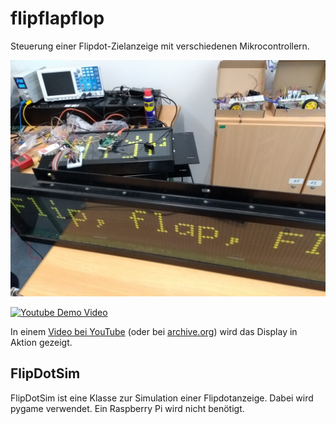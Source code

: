 # flipflapflop
Steuerung einer Flipdot-Zielanzeige mit verschiedenen Mikrocontrollern.

![Bild](media/display_in_action.jpg)

[![Youtube Demo Video](https://img.youtube.com/vi/a97wuYli1_Q/0.jpg)](https://www.youtube-nocookie.com/embed/a97wuYli1_Q?rel=0) 

In einem [Video bei YouTube](https://www.youtube.com/embed/a97wuYli1_Q) (oder bei 
[archive.org](https://archive.org/details/FlipFlapFlop)) wird das Display in Aktion gezeigt.


## FlipDotSim
FlipDotSim ist eine Klasse zur Simulation einer Flipdotanzeige. Dabei wird pygame verwendet. 
Ein Raspberry Pi wird nicht benötigt.
  

